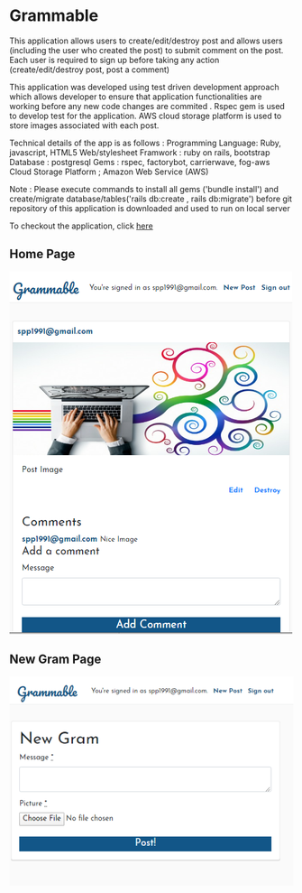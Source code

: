 # Grammable 

This application allows users to create/edit/destroy post and allows users (including the user who created the post) to submit comment on the post. Each user is required to sign up before taking any action (create/edit/destroy post, post a comment)

This application was developed using test driven development approach which allows developer to ensure that application functionalities are working before any new code changes are commited . Rspec gem is used to develop test for the application. AWS cloud storage platform is used to store images associated with each post.



Technical details of the app is as follows :
Programming Language: Ruby, javascript, HTML5
Web/stylesheet Framwork : ruby on rails, bootstrap  
Database : postgresql
Gems : rspec, factorybot, carrierwave, fog-aws
Cloud Storage Platform ; Amazon Web Service (AWS)

Note : Please execute commands to install all gems ('bundle install') and create/migrate database/tables('rails db:create , rails db:migrate') before git repository of this application is downloaded and used to run on local server 

To checkout the application, click [here](https://grammable-sunnypatel.herokuapp.com/) 

## Home Page
<img src="screenshot-1.png" alt="Screenshot">

## New Gram Page
<img src="screenshot-2.png" alt="Screenshot">

